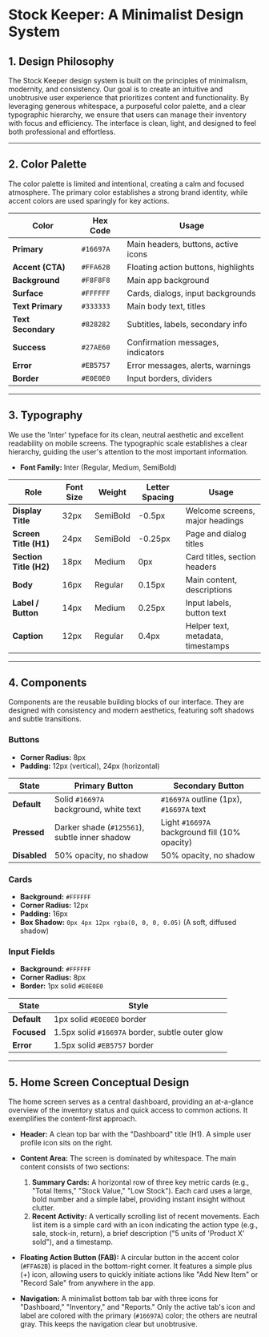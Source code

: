 
# Stock Keeper: A Minimalist Design System

## 1. Design Philosophy

The Stock Keeper design system is built on the principles of minimalism, modernity, and consistency. Our goal is to create an intuitive and unobtrusive user experience that prioritizes content and functionality. By leveraging generous whitespace, a purposeful color palette, and a clear typographic hierarchy, we ensure that users can manage their inventory with focus and efficiency. The interface is clean, light, and designed to feel both professional and effortless.

---

## 2. Color Palette

The color palette is limited and intentional, creating a calm and focused atmosphere. The primary color establishes a strong brand identity, while accent colors are used sparingly for key actions.

| Color           | Hex Code  | Usage                               |
| --------------- | --------- | ----------------------------------- |
| **Primary**     | `#16697A` | Main headers, buttons, active icons |
| **Accent (CTA)**| `#FFA62B` | Floating action buttons, highlights |
| **Background**  | `#F8F8F8` | Main app background                 |
| **Surface**     | `#FFFFFF` | Cards, dialogs, input backgrounds   |
| **Text Primary**| `#333333` | Main body text, titles              |
| **Text Secondary**| `#828282` | Subtitles, labels, secondary info   |
| **Success**     | `#27AE60` | Confirmation messages, indicators   |
| **Error**       | `#EB5757` | Error messages, alerts, warnings    |
| **Border**      | `#E0E0E0` | Input borders, dividers             |

---

## 3. Typography

We use the 'Inter' typeface for its clean, neutral aesthetic and excellent readability on mobile screens. The typographic scale establishes a clear hierarchy, guiding the user's attention to the most important information.

- **Font Family:** Inter (Regular, Medium, SemiBold)

| Role                | Font Size | Weight    | Letter Spacing | Usage                               |
| ------------------- | --------- | --------- | -------------- | ----------------------------------- |
| **Display Title**   | 32px      | SemiBold  | -0.5px         | Welcome screens, major headings     |
| **Screen Title (H1)** | 24px      | SemiBold  | -0.25px        | Page and dialog titles              |
| **Section Title (H2)**| 18px      | Medium    | 0px            | Card titles, section headers        |
| **Body**            | 16px      | Regular   | 0.15px         | Main content, descriptions          |
| **Label / Button**  | 14px      | Medium    | 0.25px         | Input labels, button text           |
| **Caption**         | 12px      | Regular   | 0.4px          | Helper text, metadata, timestamps   |

---

## 4. Components

Components are the reusable building blocks of our interface. They are designed with consistency and modern aesthetics, featuring soft shadows and subtle transitions.

### Buttons

- **Corner Radius:** 8px
- **Padding:** 12px (vertical), 24px (horizontal)

| State         | Primary Button                                | Secondary Button                               |
| ------------- | --------------------------------------------- | ---------------------------------------------- |
| **Default**   | Solid `#16697A` background, white text        | `#16697A` outline (1px), `#16697A` text         |
| **Pressed**   | Darker shade (`#125561`), subtle inner shadow | Light `#16697A` background fill (10% opacity) |
| **Disabled**  | 50% opacity, no shadow                        | 50% opacity, no shadow                         |

### Cards

- **Background:** `#FFFFFF`
- **Corner Radius:** 12px
- **Padding:** 16px
- **Box Shadow:** `0px 4px 12px rgba(0, 0, 0, 0.05)` (A soft, diffused shadow)

### Input Fields

- **Background:** `#FFFFFF`
- **Corner Radius:** 8px
- **Border:** 1px solid `#E0E0E0`

| State      | Style                                           |
| ---------- | ----------------------------------------------- |
| **Default**| 1px solid `#E0E0E0` border                      |
| **Focused**| 1.5px solid `#16697A` border, subtle outer glow |
| **Error**  | 1.5px solid `#EB5757` border                    |

---

## 5. Home Screen Conceptual Design

The home screen serves as a central dashboard, providing an at-a-glance overview of the inventory status and quick access to common actions. It exemplifies the content-first approach.

- **Header:** A clean top bar with the "Dashboard" title (H1). A simple user profile icon sits on the right.

- **Content Area:** The screen is dominated by whitespace. The main content consists of two sections:
    1.  **Summary Cards:** A horizontal row of three key metric cards (e.g., "Total Items," "Stock Value," "Low Stock"). Each card uses a large, bold number and a simple label, providing instant insight without clutter.
    2.  **Recent Activity:** A vertically scrolling list of recent movements. Each list item is a simple card with an icon indicating the action type (e.g., sale, stock-in, return), a brief description ("5 units of 'Product X' sold"), and a timestamp.

- **Floating Action Button (FAB):** A circular button in the accent color (`#FFA62B`) is placed in the bottom-right corner. It features a simple plus (+) icon, allowing users to quickly initiate actions like "Add New Item" or "Record Sale" from anywhere in the app.

- **Navigation:** A minimalist bottom tab bar with three icons for "Dashboard," "Inventory," and "Reports." Only the active tab's icon and label are colored with the primary (`#16697A`) color; the others are neutral gray. This keeps the navigation clear but unobtrusive.
